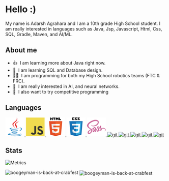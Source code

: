 
# Hello  :)
My name is Adarsh Agrahara and I am a 10th grade High School student. I am really interested in languages such as Java, Jsp, Javascript, Html, Css, SQL, Gradle, Maven, and AI/ML.
## About me

- 👍 &nbsp;I am learning more about Java right now.     
- 🌱 &nbsp;I am learning SQL and Database design.
- 👨‍💻 &nbsp;I am programming for both my High School robotics teams (FTC & FRC).
- 🔭 &nbsp;I am really interested in AI, and neural networks.
- 💭 &nbsp;I also want to try competitive programming



##  Languages

<p align="left">
<g>
<a href="https://www.java.com" target="_blank"> <img src="https://raw.githubusercontent.com/devicons/devicon/master/icons/java/java-original.svg" alt="java" margin-right="20" width="60" height="60"/> </a><use><a href="https://developer.mozilla.org/en-US/docs/Web/JavaScript" target="_blank"> <img src="https://raw.githubusercontent.com/devicons/devicon/master/icons/javascript/javascript-original.svg" alt="javascript" width="60" margin-right="20" height="60"/> </a>
<a href="https://www.w3.org/html/" target="_blank"> <img src="https://raw.githubusercontent.com/devicons/devicon/master/icons/html5/html5-original-wordmark.svg" alt="html5" margin-right="20" width="60" height="60"/> </a>
<a href="https://www.w3schools.com/css/" target="_blank"> <img src="https://raw.githubusercontent.com/devicons/devicon/master/icons/css3/css3-original-wordmark.svg" alt="css3" margin-right="20" width="60" height="60"/> </a>
<a href="https://sass-lang.com" target="_blank"> <img src="https://raw.githubusercontent.com/devicons/devicon/master/icons/sass/sass-original.svg" alt="sass" margin-right="20" width="60" height="60" /> </a>
<a href="https://git-scm.com/" target="_blank"> <img src="https://www.vectorlogo.zone/logos/git-scm/git-scm-icon.svg" alt="git" margin-right="20" width="60" height="60"/> </a><a href="https://gradle.com/" target="_blank"> <img src="https://cdn.jsdelivr.net/gh/devicons/devicon/icons/gradle/gradle-plain.svg" alt="git" margin-right="20" width="60" height="60"/> </a>
<a href="https://postgresql.com/" target="_blank"> <img src="https://cdn.jsdelivr.net/gh/devicons/devicon/icons/postgresql/postgresql-original.svg" alt="git" margin-right="20" width="60" height="60"/> </a>
<a href="https://tomcat.apache.org/" target="_blank"> <img src="https://cdn.jsdelivr.net/gh/devicons/devicon/icons/tomcat/tomcat-original.svg" alt="git" margin-right="20" width="60" height="60"/> </a>
<a href="https:///" target="_blank"> <img src="https://cdn.jsdelivr.net/gh/devicons/devicon/icons/intellij/intellij-original.svg" alt="git" margin-right="20" width="60" height="60"/> </a>
<g>




##  Stats

![Metrics](https://metrics.lecoq.io/boogeyman-is-back-at-crabfest?template=classic&base.header=0&base.activity=0&base.community=0&base.repositories=0&base.metadata=0&isocalendar=1&isocalendar.duration=full-year&config.timezone=America%2FLos_Angeles)
  <br>
  
<p><img align="left" src="https://github-readme-stats.vercel.app/api/top-langs?username=boogeyman-is-back-at-crabfest&show_icons=true&locale=en&layout=compact" alt="boogeyman-is-back-at-crabfest" /></p>

<p>&nbsp;<img align="center" src="https://github-readme-stats.vercel.app/api?username=boogeyman-is-back-at-crabfest&show_icons=true&locale=en&layout=compact" alt="boogeyman-is-back-at-crabfest" /></p>
  

